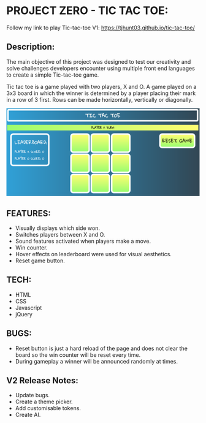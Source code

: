 # PROJECT ZERO - TIC TAC TOE:
Follow my link to play Tic-tac-toe V1: https://tjhunt03.github.io/tic-tac-toe/


## Description:

The main objective of this project was designed to test our creativity and solve challenges  developers encounter using multiple front end languages to create a simple Tic-tac-toe game.

Tic tac toe is a game played with two players, X and O. A game played on a 3x3 board in which the winner is determined by a player placing their mark in a row of 3 first. Rows can be made horizontally, vertically or diagonally.



![Screenshot](/images/tictactoe.png)

## FEATURES:
 * Visually displays which side won.
 * Switches players between X and O.
 * Sound features activated when players make a move.
 * Win counter.
 * Hover effects on leaderboard were used for visual aesthetics.
 * Reset game button.

## TECH:
 * HTML
 * CSS
 * Javascript
 * jQuery

## BUGS:
* Reset button is just a hard reload of the page and does not clear the board so the win counter will be reset every time.
* During gameplay a winner will be announced randomly at times.


## V2 Release Notes:
* Update bugs.
* Create a theme picker.
* Add customisable tokens.
* Create AI.
